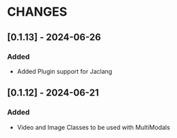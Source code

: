 # CHANGES

## [0.1.13] - 2024-06-26

### Added

- Added Plugin support for Jaclang

## [0.1.12] - 2024-06-21

### Added

- Video and Image Classes to be used with MultiModals